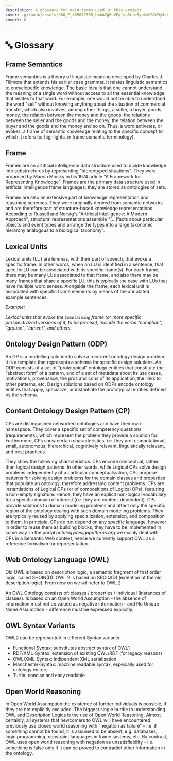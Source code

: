 ```yaml
---
description: A glossary for main terms used in this project
cover: .gitbook/assets/360_F_409077589_hmbAZgBuVFqfspRclw8ya2xG8IW9y4oV.jpeg
coverY: 0
---
```


# 🔤 Glossary

## Frame Semantics

Frame semantics is a theory of linguistic meaning developed by Charles J. Fillmore that extends his earlier case grammar. It relates linguistic semantics to encyclopedic knowledge. The basic idea is that one cannot understand the meaning of a single word without access to all the essential knowledge that relates to that word. For example, one would not be able to understand the word "sell" without knowing anything about the situation of commercial transfer, which also involves, among other things, a seller, a buyer, goods, money, the relation between the money and the goods, the relations between the seller and the goods and the money, the relation between the buyer and the goods and the money and so on. Thus, a word activates, or evokes, a frame of semantic knowledge relating to the specific concept to which it refers (or highlights, in frame semantic terminology).

## Frame

Frames are an artificial intelligence data structure used to divide knowledge into substructures by representing "stereotyped situations". They were proposed by Marvin Minsky in his 1974 article "A Framework for Representing Knowledge". Frames are the primary data structure used in artificial intelligence frame languages; they are stored as ontologies of sets.

Frames are also an extensive part of knowledge representation and reasoning schemes. They were originally derived from semantic networks and are therefore part of structure-based knowledge representations. According to Russell and Norvig's "Artificial Intelligence: A Modern Approach", structural representations assemble "\[...]facts about particular objects and event types and arrange the types into a large taxonomic hierarchy analogous to a biological taxonomy".

## Lexical Units

Lexical units (LU) are lemmas, with their part of speech, that evoke a specific frame. In other words, when an LU is identified in a sentence, that specific LU can be associated with its specific frame(s). For each frame, there may be many LUs associated to that frame, and also there may be many frames that share a specific LU, this is typically the case with LUs that have multiple word senses. Alongside the frame, each lexical unit is associated with specific frame elements by means of the annotated example sentences.

_Example:_

_Lexical units that evoke the `Complaining` frame (or more specific perspectivized versions of it, to be precise), include the verbs "complain", "grouse", "lament", and others._

## Ontology Design Pattern (ODP)

An OP is a modelling solution to solve a recurrent ontology design problem. It is a template that represents a schema for specific design solutions. An ODP consists of a set of “prototypical” ontology entities that constitute the “abstract form” of a pattern, and of a set of metadata about its use cases, motivations, provenance, the pros and cons of its application, the links to other patterns, etc. Design solutions based on ODPs encode ontology entities that apply, specialize, or instantiate the prototypical entities defined by the schema.

## Content Ontology Design Pattern (CP)

CPs are distinguished networked ontologies and have their own namespace. They cover a speciﬁc set of competency questions (requirements), which represent the problem they provide a solution for. Furthermore, CPs show certain characteristics, i.e. they are: computational, small, autonomous, hierarchical, cognitively relevant, linguistically relevant, and best practices.

They show the following characteristics: CPs encode conceptual, rather than logical design patterns. In other words, while Logical OPs solve design problems independently of a particular conceptualization, CPs propose patterns for solving design problems for the domain classes and properties that populate an ontology, therefore addressing content problems. CPs are instantiations of Logical OPs (or of compositions of Logical OPs), featuring a non-empty signature. Hence, they have an explicit non-logical vocabulary for a specific domain of interest (i.e. they are content-dependent). CPs provide solutions to domain modeling problems and affect only the specific region of the ontology dealing with such domain modeling problems. They are typically reused by applying specialization, extension, and composition to them. In principle, CPs do not depend on any specific language, however in order to reuse them as building blocks, they have to be implemented in some way. In the portal _ontologydesignpatterns.org_ we mainly deal with CPs in a Semantic Web context, hence we currently support OWL as a reference formalism for representation.

## Web Ontology Language (OWL)

Old OWL is based on description logic, a semantic fragment of first order logic, called SHOIN(D). OWL 2 is based on SROIQ(D) (extention of the old description logic). From now on we will refer to OWL 2

An OWL Ontology consists of: classes / properties / individual (instances of classes). Is based on an Open World Assumption - the absence of information must not be valued as negative information - and No Unique Name Assumption - difference must be expressed explicitly.

## OWL Syntax Variants

OWL2 can be represented in different Syntax variants:

* Functional Syntax: substitutes abstract syntax of OWL1
* RDF/XML-Syntax: extension of existing OWL/RDF (for legacy reasons)
* OWL/XML-Syntax: indipendent XML serialisation
* Manchester-Syntax: machine readable syntax, especially used for ontology editors
* Turtle: concise and easy readable

## Open World Reasoning

In Open World Assumption the existence of further individuals is possible, if they are not explicitly excluded. The biggest single hurdle to understanding OWL and Description Logics is the use of Open World Reasoning. Almost certainly, all systems that newcomers to OWL will have encountered previously use closed world reasoning with “negation as failure” – i.e. if something cannot be found, it is assumed to be absent, e.g. databases, logic programming, constraint languages in frame systems, etc. By contrast, OWL uses open world reasoning with negation as unsatisfiability - i.e. something is false only if it can be proved to contradict other information in the ontology.
